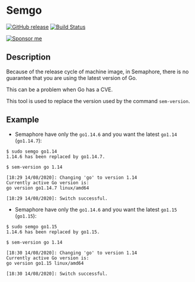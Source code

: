 # Semgo

[![GitHub release](https://img.shields.io/github/release/ldez/semgo.svg)](https://github.com/ldez/semgo/releases/latest)
[![Build Status](https://travis-ci.com/ldez/semgo.svg?branch=master)](https://travis-ci.com/ldez/semgo)

[![Sponsor me](https://img.shields.io/badge/Sponsor%20me-%E2%9D%A4%EF%B8%8F-pink.svg)](https://github.com/sponsors/ldez)

## Description

Because of the release cycle of machine image, in Semaphore, there is no guarantee that you are using the latest version of Go.

This can be a problem when Go has a CVE.

This tool is used to replace the version used by the command `sem-version`.

## Example

- Semaphore have only the `go1.14.6` and you want the latest `go1.14` (`go1.14.7`):

```console
$ sudo semgo go1.14
1.14.6 has been replaced by go1.14.7.

$ sem-version go 1.14

[18:29 14/08/2020]: Changing 'go' to version 1.14
Currently active Go version is:
go version go1.14.7 linux/amd64

[18:29 14/08/2020]: Switch successful.
```

- Semaphore have only the `go1.14.6` and you want the latest `go1.15` (`go1.15`):

```console
$ sudo semgo go1.15
1.14.6 has been replaced by go1.15.

$ sem-version go 1.14

[18:30 14/08/2020]: Changing 'go' to version 1.14
Currently active Go version is:
go version go1.15 linux/amd64

[18:30 14/08/2020]: Switch successful.
```
